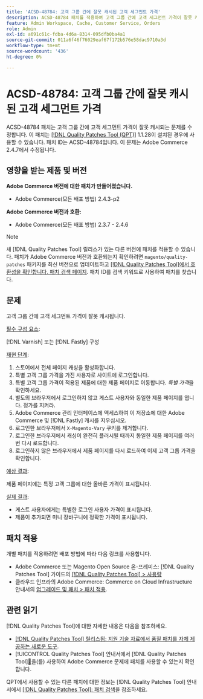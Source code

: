 ```yaml
---
title: 'ACSD-48784: 고객 그룹 간에 잘못 캐시된 고객 세그먼트 가격'
description: ACSD-48784 패치를 적용하여 고객 그룹 간에 고객 세그먼트 가격이 잘못 캐시되는 Adobe Commerce 문제를 수정합니다.
feature: Admin Workspace, Cache, Customer Service, Orders
role: Admin
exl-id: a691c61c-fdba-4d6a-8314-095dfb0ba4a1
source-git-commit: 011a6f46f76029eaf67f172b576e58dac9710a3d
workflow-type: tm+mt
source-wordcount: '436'
ht-degree: 0%

---
```


# ACSD-48784: 고객 그룹 간에 잘못 캐시된 고객 세그먼트 가격

ACSD-48784 패치는 고객 그룹 간에 고객 세그먼트 가격이 잘못 캐시되는 문제를 수정합니다. 이 패치는 [[!DNL Quality Patches Tool (QPT)]](https://experienceleague.adobe.com/ko/docs/commerce-operations/tools/quality-patches-tool/quality-patches-tool-to-self-serve-quality-patches) 1.1.28이 설치된 경우에 사용할 수 있습니다. 패치 ID는 ACSD-48784입니다. 이 문제는 Adobe Commerce 2.4.7에서 수정됩니다.

## 영향을 받는 제품 및 버전

**Adobe Commerce 버전에 대한 패치가 만들어졌습니다.**

* Adobe Commerce(모든 배포 방법) 2.4.3-p2

**Adobe Commerce 버전과 호환:**

* Adobe Commerce(모든 배포 방법) 2.3.7 - 2.4.6

>[!NOTE]
>
>새 [!DNL Quality Patches Tool] 릴리스가 있는 다른 버전에 패치를 적용할 수 있습니다. 패치가 Adobe Commerce 버전과 호환되는지 확인하려면 `magento/quality-patches` 패키지를 최신 버전으로 업데이트하고 [[!DNL Quality Patches Tool]에서 호환성을 확인합니다. 패치 검색 페이지](https://experienceleague.adobe.com/tools/commerce-quality-patches/index.html?lang=ko). 패치 ID를 검색 키워드로 사용하여 패치를 찾습니다.

## 문제

고객 그룹 간에 고객 세그먼트 가격이 잘못 캐시됩니다.

<u>필수 구성 요소</u>:

[!DNL Varnish] 또는 [!DNL Fastly] 구성

<u>재현 단계</u>:

1. 스토어에서 전체 페이지 캐싱을 활성화합니다.
1. 특별 고객 그룹 가격을 가진 사용자로 사이트에 로그인합니다.
1. 특별 고객 그룹 가격이 적용된 제품에 대한 제품 페이지로 이동합니다. *특별 가격*&#x200B;을 확인하세요.
1. 별도의 브라우저에서 로그인하지 않고 게스트 사용자와 동일한 제품 페이지를 엽니다. 정가를 지켜라.
1. Adobe Commerce 관리 인터페이스에 액세스하여 이 저장소에 대한 Adobe Commerce 및 [!DNL Fastly] 캐시를 지우십시오.
1. 로그인한 브라우저에서 `X-Magento-Vary` 쿠키를 제거합니다.
1. 로그인한 브라우저에서 캐싱이 완전히 플러시될 때까지 동일한 제품 페이지를 여러 번 다시 로드합니다.
1. 로그인하지 않은 브라우저에서 제품 페이지를 다시 로드하여 이제 고객 그룹 가격을 확인합니다.

<u>예상 결과</u>:

제품 페이지에는 특정 고객 그룹에 대한 올바른 가격이 표시됩니다.

<u>실제 결과</u>:

* 게스트 사용자에게는 특별한 로그인 사용자 가격이 표시됩니다.
* 제품이 추가되면 미니 장바구니에 정확한 가격이 표시됩니다.

## 패치 적용

개별 패치를 적용하려면 배포 방법에 따라 다음 링크를 사용합니다.

* Adobe Commerce 또는 Magento Open Source 온-프레미스: [!DNL Quality Patches Tool] 가이드의 [[!DNL Quality Patches Tool] > 사용량](/help/tools/quality-patches-tool/usage.md)
* 클라우드 인프라의 Adobe Commerce: Commerce on Cloud Infrastructure 안내서의 [업그레이드 및 패치 > 패치 적용](https://experienceleague.adobe.com/docs/commerce-cloud-service/user-guide/develop/upgrade/apply-patches.html?lang=ko).

## 관련 읽기

[!DNL Quality Patches Tool]에 대한 자세한 내용은 다음을 참조하세요.

* [[!DNL Quality Patches Tool] 릴리스됨: 지원 기술 자료에서 품질 패치를 자체 제공하는 새로운 도구](https://experienceleague.adobe.com/ko/docs/commerce-operations/tools/quality-patches-tool/quality-patches-tool-to-self-serve-quality-patches).
* [!UICONTROL Quality Patches Tool] 안내서에서  [!DNL Quality Patches Tool][&#128279;](/help/tools/quality-patches-tool/patches-available-in-qpt/check-patch-for-magento-issue-with-magento-quality-patches.md)을(를) 사용하여 Adobe Commerce 문제에 패치를 사용할 수 있는지 확인합니다.


QPT에서 사용할 수 있는 다른 패치에 대한 정보는 [!DNL Quality Patches Tool] 안내서에서 [[!DNL Quality Patches Tool]: 패치 검색](https://experienceleague.adobe.com/tools/commerce-quality-patches/index.html?lang=ko)을 참조하세요.
